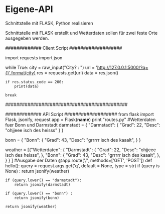 # Eigene-API
Schnittstelle mit FLASK, Python realisieren

Schnittstelle mit FLASK erstellt und Wetterdaten sollen für zwei feste Orte ausgegeben werden.


############# Client Script ###################


import requests
import json

while True:
	city = raw_input("City? : ")
	url = 'http://127.0.0.1:5000/?q={}'.format(city)
	res = requests.get(url)
	data = res.json()

	if res.status_code == 200:
		print(data)

	break
  ############################################
  
  
  ############# API Script ###################
from flask import Flask, jsonify, request
app = Flask(__name__)
print "routes.py"
#Wetterdaten fuer Bonn und Darmstadt
darmstadt =    {
    "Darmstadt": {
        "Grad": 22,
        "Desc": "ohjjeee isch des heisss"
    }
}

bonn = {
    "Bonn": {
        "Grad": 43,
        "Desc": "grrrrr isch des kaaalt",
    }
}

weather = [{"Wetterdaten": {
    "Darmstadt": {
        "Grad": 22,
        "Desc": "ohjjeee isch des heisss",
           },
    "Bonn": {
        "Grad": 43,
        "Desc": "grrrrr isch des kaaalt",
    },
        }
}
]
#Ausgabe der Daten
@app.route('/', methods=['GET', 'POST'])
def hello():
    query = request.args.get('q', default = None, type = str)
    if (query is None) :
        return jsonify(weather)

    if (query.lower() == "darmstadt"):
        return jsonify(darmstadt)

    if (query.lower() == "bonn") :
        return jsonify(bonn)

    return jsonify(weather)
